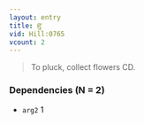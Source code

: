 ```yaml
---
layout: entry
title: ཐུ་
vid: Hill:0765
vcount: 2
---
```

> To pluck, collect flowers CD\.

### Dependencies (N = 2)
* `arg2` 1
